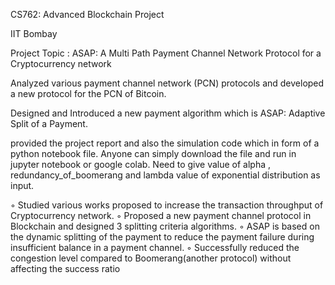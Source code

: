 CS762: Advanced Blockchain Project

IIT Bombay

Project Topic :  ASAP: A Multi Path Payment Channel Network Protocol for a Cryptocurrency network


Analyzed various payment channel network (PCN) protocols and developed a new protocol for the PCN of Bitcoin.

Designed and Introduced a new payment algorithm which is ASAP: Adaptive Split of a Payment.

provided the project report and also the simulation code which in form of a python notebook file.
Anyone can simply download the file and run in jupyter notebook or google colab.
Need to give value of alpha , redundancy_of_boomerang and lambda value of exponential distribution as input. 

◦ Studied various works proposed to increase the transaction throughput of Cryptocurrency network.
◦ Proposed a new payment channel protocol in Blockchain and designed 3 splitting criteria algorithms.
◦ ASAP is based on the dynamic splitting of the payment to reduce the payment failure during insufficient
balance in a payment channel.
◦ Successfully reduced the congestion level compared to Boomerang(another protocol) without affecting the
success ratio
